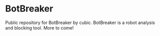# BotBreaker
Public repository for BotBreaker by cubic. BotBreaker is a robot analysis and blocking tool. More to come!
